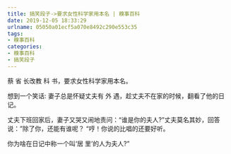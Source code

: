 ```yaml
---
title: 搞笑段子->要求女性科学家用本名 | 糗事百科
date: 2019-12-05 18:33:29
urlname: 05050a01ecf5a070e8492c290e553c35
tags: 
- 糗事百科
categories:
- 糗事百科
- 搞笑段子
---
```

蔡 省 长改教 科 书，要求女性科学家用本名。

想到一个笑话:        妻子总是怀疑丈夫有 外 遇，趁丈夫不在家的时候，翻看了他的日记。

丈夫下班回家后，妻子又哭又闹地责问：“谁是你的夫人?”丈夫莫名其妙，回答说：”除了你，还能有谁呢？         “哼！你说的比唱的还要好听。

你为啥在日记中称一个叫‘居 里’的人为夫人?”


